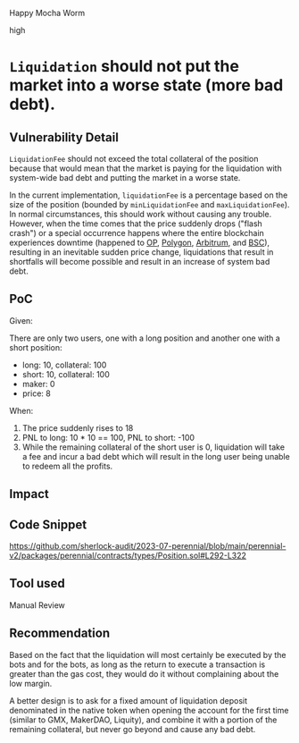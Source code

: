 Happy Mocha Worm

high

# `Liquidation` should not put the market into a worse state (more bad debt).

## Vulnerability Detail

`LiquidationFee` should not exceed the total collateral of the position because that would mean that the market is paying for the liquidation with system-wide bad debt and putting the market in a worse state.

In the current implementation, `liquidationFee` is a percentage based on the size of the position (bounded by `minLiquidationFee` and `maxLiquidationFee`). In normal circumstances, this should work without causing any trouble. However, when the time comes that the price suddenly drops ("flash crash") or a special occurrence happens where the entire blockchain experiences downtime (happened to [OP](https://status.optimism.io/clieqyc0x13645trowwikfepm3), [Polygon](https://polygon.technology/blog/lessons-learned-from-recent-outage-of-polygon-pos-2), [Arbitrum](https://offchain.medium.com/todays-arbitrum-sequencer-downtime-what-happened-6382a3066fbc), and [BSC](https://twitter.com/BNBCHAIN/status/1578152039455916033)), resulting in an inevitable sudden price change, liquidations that result in shortfalls will become possible and result in an increase of system bad debt.

## PoC

Given:

There are only two users, one with a long position and another one with a short position:

- long: 10, collateral: 100
- short: 10, collateral: 100
- maker: 0
- price: 8

When:

1. The price suddenly rises to 18
2. PNL to long: 10 * 10 == 100, PNL to short: -100
3. While the remaining collateral of the short user is 0, liquidation will take a fee and incur a bad debt which will result in the long user being unable to redeem all the profits.

## Impact

## Code Snippet

https://github.com/sherlock-audit/2023-07-perennial/blob/main/perennial-v2/packages/perennial/contracts/types/Position.sol#L292-L322

## Tool used

Manual Review

## Recommendation

Based on the fact that the liquidation will most certainly be executed by the bots and for the bots, as long as the return to execute a transaction is greater than the gas cost, they would do it without complaining about the low margin.

A better design is to ask for a fixed amount of liquidation deposit denominated in the native token when opening the account for the first time (similar to GMX, MakerDAO, Liquity), and combine it with a portion of the remaining collateral, but never go beyond and cause any bad debt.